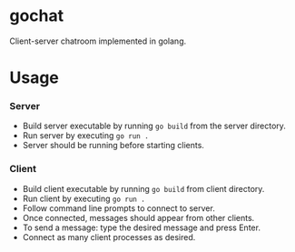 # gochat
Client-server chatroom implemented in golang.

#  Usage
### Server
- Build server executable by running `go build` from the server directory.
- Run server by executing `go run .`
- Server should be running before starting clients.
### Client
- Build client executable by running `go build` from client directory.
- Run client by executing `go run .`
- Follow command line prompts to connect to server.
- Once connected, messages should appear from other clients.
- To send a message: type the desired message and press Enter.
- Connect as many client processes as desired.
